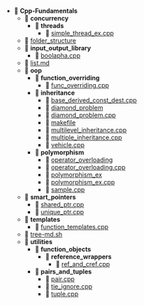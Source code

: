 - 📂 __Cpp\-Fundamentals__
   - 📂 __concurrency__
     - 📂 __threads__
       - 📄 [simple\_thread\_ex.cpp](concurrency/threads/simple_thread_ex.cpp)
   - 📄 [folder\_structure](folder_structure)
   - 📂 __input\_output\_library__
     - 📄 [boolapha.cpp](input_output_library/boolapha.cpp)
   - 📄 [list.md](list.md)
   - 📂 __oop__
     - 📂 __function\_overriding__
       - 📄 [func\_overriding.cpp](oop/function_overriding/func_overriding.cpp)
     - 📂 __inheritance__
       - 📄 [base\_derived\_const\_dest.cpp](oop/inheritance/base_derived_const_dest.cpp)
       - 📄 [diamond\_problem](oop/inheritance/diamond_problem)
       - 📄 [diamond\_problem.cpp](oop/inheritance/diamond_problem.cpp)
       - 📄 [makefile](oop/inheritance/makefile)
       - 📄 [multilevel\_inheritance.cpp](oop/inheritance/multilevel_inheritance.cpp)
       - 📄 [multiple\_inheritance.cpp](oop/inheritance/multiple_inheritance.cpp)
       - 📄 [vehicle.cpp](oop/inheritance/vehicle.cpp)
     - 📂 __polymorphism__
       - 📄 [operator\_overloading](oop/polymorphism/operator_overloading)
       - 📄 [operator\_overloading.cpp](oop/polymorphism/operator_overloading.cpp)
       - 📄 [polymorphism\_ex](oop/polymorphism/polymorphism_ex)
       - 📄 [polymorphism\_ex.cpp](oop/polymorphism/polymorphism_ex.cpp)
       - 📄 [sample.cpp](oop/polymorphism/sample.cpp)
   - 📂 __smart\_pointers__
     - 📄 [shared\_ptr.cpp](smart_pointers/shared_ptr.cpp)
     - 📄 [unique\_ptr.cpp](smart_pointers/unique_ptr.cpp)
   - 📂 __templates__
     - 📄 [function\_templates.cpp](templates/function_templates.cpp)
   - 📄 [tree\-md.sh](tree-md.sh)
   - 📂 __utilities__
     - 📂 __function\_objects__
       - 📂 __reference\_wrappers__
         - 📄 [ref\_and\_cref.cpp](utilities/function_objects/reference_wrappers/ref_and_cref.cpp)
     - 📂 __pairs\_and\_tuples__
       - 📄 [pair.cpp](utilities/pairs_and_tuples/pair.cpp)
       - 📄 [tie\_ignore.cpp](utilities/pairs_and_tuples/tie_ignore.cpp)
       - 📄 [tuple.cpp](utilities/pairs_and_tuples/tuple.cpp)

